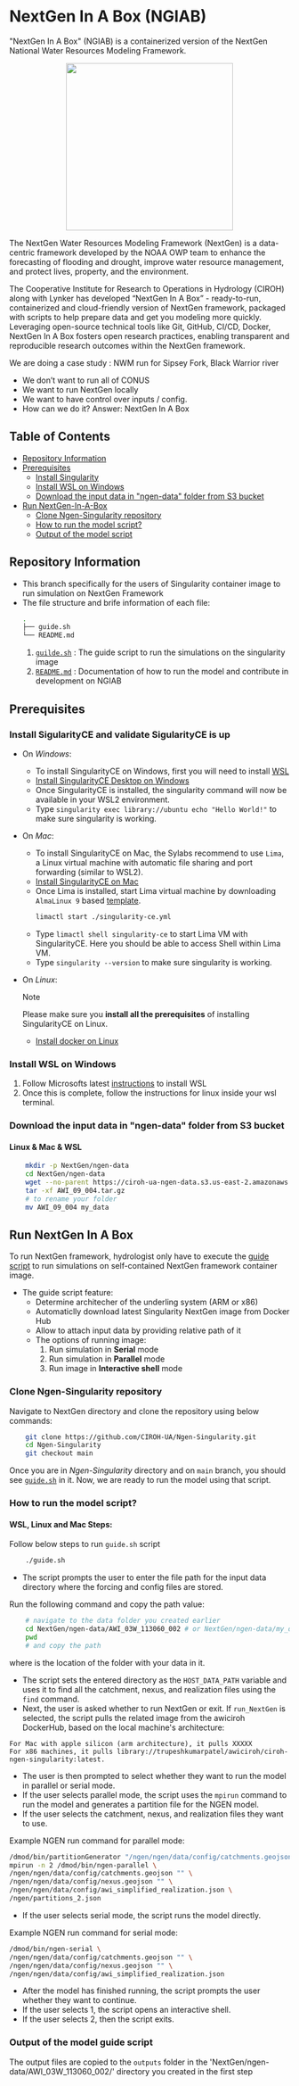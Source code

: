 # NextGen In A Box (NGIAB)

"NextGen In A Box" (NGIAB) is a containerized version of the NextGen National Water Resources Modeling Framework.
<p align="center">
    <img src="https://github.com/CIROH-UA/NGIAB-CloudInfra/assets/54657/1a647024-67f8-489a-9f5e-86437449b6ff" width="300">
</p>
The NextGen Water Resources Modeling Framework (NextGen) is a data-centric framework developed by the NOAA OWP team to enhance the forecasting of flooding and drought, improve water resource management, and protect lives, property, and the environment. 

The Cooperative Institute for Research to Operations in Hydrology (CIROH) along with Lynker has developed “NextGen In A Box” - ready-to-run, containerized and cloud-friendly version of NextGen framework, packaged with scripts to help prepare data and get you modeling more quickly. Leveraging open-source technical tools like Git, GitHub, CI/CD, Docker, NextGen In A Box fosters open research practices, enabling transparent and reproducible research outcomes within the NextGen framework.

We are doing a case study : NWM run for Sipsey Fork, Black Warrior river
- We don’t want to run all of CONUS
- We want to run NextGen locally
- We want to have control over inputs / config.
- How can we do it? Answer: NextGen In A Box

## Table of Contents
* [Repository Information](#repository-information)
* [Prerequisites](#prerequisites)
    + [Install Singularity](#install-sigularityce-and-validate-sigularityce-is-up)
    + [Install WSL on Windows](#install-wsl-on-windows)
    + [Download the input data in "ngen-data" folder from S3 bucket ](#download-the-input-data-in-ngen-data-folder-from-s3-bucket)
* [Run NextGen-In-A-Box](#run-nextgen-in-a-box)
    + [Clone Ngen-Singularity repository](#clone-ngen-singularity-repository)
    + [How to run the model script?](#how-to-run-the-model-script)
    + [Output of the model script](#output-of-the-model-guide-script)

## Repository Information
- This branch specifically for the users of Singularity container image to run simulation on NextGen Framework
- The file structure and brife information of each file:
    ```bash 
    .
    ├── guide.sh
    └── README.md
    ```
    1. [`guilde.sh`](guide.sh) : The guide script to run the simulations on the singularity image
    2. [`README.md`](README.md) : Documentation of how to run the model and contribute in development on NGIAB

## Prerequisites

### Install SigularityCE and validate SigularityCE is up
- On *Windows*:
    - To install SingularityCE on Windows, first you will need to install [WSL](#install-wsl-on-windows) 
    - [Install SingularityCE Desktop on Windows](https://docs.sylabs.io/guides/4.0/admin-guide/installation.html#windows)
    - Once SingularityCE is installed, the singularity command will now be available in your WSL2 environment.
    - Type `singularity exec library://ubuntu echo "Hello World!"` to make sure singularity is working.
    
- On *Mac*:
    - To install SingularityCE on Mac, the Sylabs recommend to use `Lima`, a Linux virtual machine with automatic file sharing and port forwarding (similar to WSL2).
    - [Install SingularityCE on Mac](https://docs.sylabs.io/guides/4.0/admin-guide/installation.html#mac) 
    - Once Lima is installed, start Lima virtual machine by downloading `AlmaLinux 9` based [template](https://raw.githubusercontent.com/sylabs/singularity/main/examples/lima/singularity-ce.yml).
        ```bash
        limactl start ./singularity-ce.yml
        ```
    - Type `limactl shell singularity-ce` to start Lima VM with SingularityCE. Here you should be able to access Shell within Lima VM.
    - Type `singularity --version` to make sure singularity is working.
        
- On *Linux*:
    > [!NOTE]
    > Please make sure you **install all the prerequisites** of installing SingularityCE on Linux.
    - [Install docker on Linux](https://docs.sylabs.io/guides/4.0/admin-guide/installation.html#installation-on-linux)


### Install WSL on Windows

1. Follow Microsofts latest [instructions](https://learn.microsoft.com/en-us/windows/wsl/install) to install WSL
2. Once this is complete, follow the instructions for linux inside your wsl terminal.

    
### Download the input data in "ngen-data" folder from S3 bucket

#### Linux & Mac & WSL

```bash   
    mkdir -p NextGen/ngen-data
    cd NextGen/ngen-data
    wget --no-parent https://ciroh-ua-ngen-data.s3.us-east-2.amazonaws.com/AWI-004/AWI_09_004.tar.gz
    tar -xf AWI_09_004.tar.gz
    # to rename your folder
    mv AWI_09_004 my_data
```

## Run NextGen In A Box
To run NextGen framework, hydrologist only have to execute the [guide script](https://github.com/CIROH-UA/Ngen-Singularity/blob/main/guide.sh) to run simulations on self-contained NextGen framework container image.
* The guide script feature:
    * Determine architecher of the underling system (ARM or x86)
    * Automaticlly download latest Singularity NextGen image from Docker Hub
    * Allow to attach input data by providing relative path of it
    * The options of running image:
        1. Run simulation in **Serial** mode 
        1. Run simulation in **Parallel** mode
        1. Run image in **Interactive shell** mode


### Clone Ngen-Singularity repository

Navigate to NextGen directory and clone the repository using below commands:

```bash
    git clone https://github.com/CIROH-UA/Ngen-Singularity.git
    cd Ngen-Singularity
    git checkout main
``` 
Once you are in *Ngen-Singularity* directory and on `main` branch, you should see [`guide.sh`](#how-to-run-the-model-script) in it. Now, we are ready to run the model using that script. 

### How to run the model script?

#### WSL, Linux and Mac Steps:
Follow below steps to run `guide.sh` script 

```bash
    ./guide.sh    
```
- The script prompts the user to enter the file path for the input data directory where the forcing and config files are stored. 

Run the following command and copy the path value:  
```bash
    # navigate to the data folder you created earlier
    cd NextGen/ngen-data/AWI_03W_113060_002 # or NextGen/ngen-data/my_data if you renamed it
    pwd
    # and copy the path
```
where <path> is the location of the folder with your data in it.
    
- The script sets the entered directory as the `HOST_DATA_PATH` variable and uses it to find all the catchment, nexus, and realization files using the `find` command.
- Next, the user is asked whether to run NextGen or exit. If `run_NextGen` is selected, the script pulls the related image from the awiciroh DockerHub, based on the local machine's architecture:
```
For Mac with apple silicon (arm architecture), it pulls XXXXX
For x86 machines, it pulls library://trupeshkumarpatel/awiciroh/ciroh-ngen-singularity:latest.
```

- The user is then prompted to select whether they want to run the model in parallel or serial mode.
- If the user selects parallel mode, the script uses the `mpirun` command to run the model and generates a partition file for the NGEN model.
- If the user selects the catchment, nexus, and realization files they want to use.

Example NGEN run command for parallel mode: 
```bash
/dmod/bin/partitionGenerator "/ngen/ngen/data/config/catchments.geojson" "/ngen/ngen/data/config/nexus.geojson" "partitions_2.json" "2" '' ''
mpirun -n 2 /dmod/bin/ngen-parallel \
/ngen/ngen/data/config/catchments.geojson "" \
/ngen/ngen/data/config/nexus.geojson "" \
/ngen/ngen/data/config/awi_simplified_realization.json \
/ngen/partitions_2.json
```
- If the user selects serial mode, the script runs the model directly.

Example NGEN run command for serial mode: 
```bash
/dmod/bin/ngen-serial \
/ngen/ngen/data/config/catchments.geojson "" \
/ngen/ngen/data/config/nexus.geojson "" \
/ngen/ngen/data/config/awi_simplified_realization.json
```
- After the model has finished running, the script prompts the user whether they want to continue.
- If the user selects 1, the script opens an interactive shell.
- If the user selects 2, then the script exits.

### Output of the model guide script

The output files are copied to the `outputs` folder in the 'NextGen/ngen-data/AWI_03W_113060_002/' directory you created in the first step

